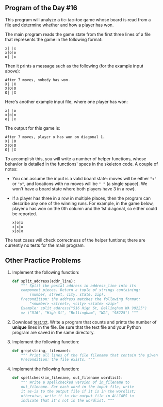 ## Program of the Day #16

This program will analyze a tic-tac-toe game whose board is read from a file and determine whether and how a player has won.

The main program reads the game state from the first three lines of a file that represents the game in the following format:

```
x| |x
x|o|o
o| |x
```

Then it prints a message such as the following (for the example input above):

```
After 7 moves, nobody has won.
X| |X
X|O|O
O| |X
```

Here's another example input file, where one player has won:

```
x| |o
x|o|o
o| |x
```

The output for this game is:

```
After 7 moves, player o has won on diagonal 1.
X| |O
X|O|O
O| |X
```

To accomplish this, you will write a number of helper functions, whose behavior is detailed in the functions' specs in the skeleton code. A couple of notes:

* You can assume the input is a valid board state: moves will be either `"x"` or `"o"`, and locations with no moves will be `" "` (a single space). We won't have a board state where both players have 3 in a row).

* If a player has three in a row in multiple places, then the program can describe any one of the winning runs. For example, in the game below, player x has won on the 0th column and the 1st diagonal, so either could be reported.

  ```
  x|o|x
  x|x|o
  x|o|o
  ```

The test cases will check correctness of the helper funtions; there are currently no tests for the main program.

## Other Practice Problems

1. Implement the following function:

   ```python
   def split_address(addr_line):
       """ Split the postal address in address_line into its
       component pieces. Return a tuple of strings containing:
           (number, street, city, state, zip).
       Precondition: the address matches the following format:
           "<number> <street>, <city> <state> <zip>"
       Example: split_address("516 High St, Bellingham WA 98225")
       => ("516", "High St", "Bellingham", "WA", "98225") """
   ```

2. Download [test.txt](code/test.txt). Write a program that counts and prints the number of **unique** lines in the file. Be sure that the text file and your Python program are saved in the same directory.

3. Implement the following function:

   ```python
   def grep(string, filename):
       """ Print all lines of the file filename that contain the given string.
       Precondition: the file exists. """
   ```

5. Implement the following function:

   ```python
   def spellcheck(in_filename, out_filename wordlist):
       """ Write a spellchecked version of in_filename to
       out_filename. For each word in the input file, write
       it as-is to the output file if it is in the wordlist;
       otherwise, write it to the output file in ALLCAPS to
       indicate that it's not in the wordlist. """
   ```